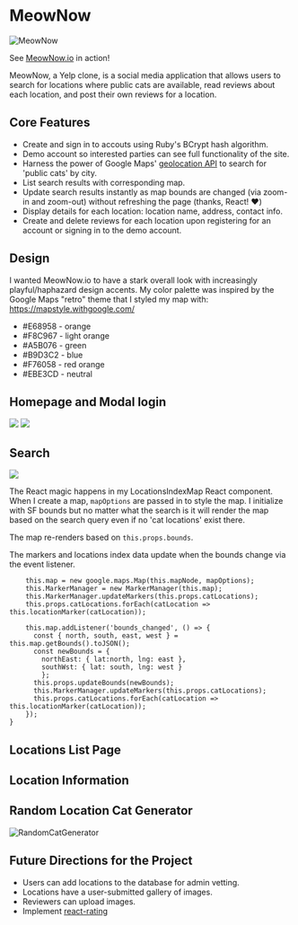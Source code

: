 # MeowNow

![MeowNow](http://res.cloudinary.com/df9oqycdp/image/upload/v1506718564/catfacedoodle_etknl9.png)

See [MeowNow.io](https://meownowdotio.herokuapp.com/#/ "MeowNow.io") in action!

MeowNow, a Yelp clone, is a social media application that allows users to search for locations where public cats are available, read reviews about each location, and post their own reviews for a location.

## Core Features
* Create and sign in to accouts using Ruby's BCrypt hash algorithm. 
* Demo account so interested parties can see full functionality of the site. 
* Harness the power of Google Maps' [geolocation API](https://developers.google.com/maps/documentation/geolocation/intro "geolocation API") to search for 'public cats' by city. 
* List search results with corresponding map. 
* Update search results instantly as map bounds are changed (via zoom-in and zoom-out) without refreshing the page (thanks, React! :heart:)
* Display details for each location: location name, address, contact info. 
* Create and delete reviews for each location upon registering for an account or signing in to the demo account. 

## Design 

I wanted MeowNow.io to have a stark overall look with increasingly playful/haphazard design accents. My color palette was inspired by the Google Maps "retro" theme that I styled my map with: https://mapstyle.withgoogle.com/ 

* #E68958 - orange
* #F8C967 - light orange
* #A5B076 - green
* #B9D3C2 - blue
* #F76058 - red orange
* #EBE3CD - neutral

## Homepage and Modal login 

![](http://res.cloudinary.com/df9oqycdp/image/upload/v1506720858/Screen_Shot_2017-09-29_at_1.35.31_PM_dmww2v.png)
![](http://res.cloudinary.com/df9oqycdp/image/upload/v1506720859/Screen_Shot_2017-09-29_at_1.35.46_PM_tjhrup.png)

## Search

![](http://res.cloudinary.com/df9oqycdp/image/upload/v1506721791/CAAAATS-min_ovrb9t.gif)

The React magic happens in my LocationsIndexMap React component. When I create a map, `mapOptions` are passed in to style the map. I initialize with SF bounds but no matter what the search is it will render the map based on the search query even if no 'cat locations' exist there. 

The map re-renders based on `this.props.bounds`.

The markers and locations index data update when the bounds change via the event listener.
```
    this.map = new google.maps.Map(this.mapNode, mapOptions);
    this.MarkerManager = new MarkerManager(this.map);
    this.MarkerManager.updateMarkers(this.props.catLocations);
    this.props.catLocations.forEach(catLocation => this.locationMarker(catLocation));

    this.map.addListener('bounds_changed', () => {
      const { north, south, east, west } = this.map.getBounds().toJSON();
      const newBounds = {
        northEast: { lat:north, lng: east },
        southWst: { lat: south, lng: west }
        };
      this.props.updateBounds(newBounds);
      this.MarkerManager.updateMarkers(this.props.catLocations);
      this.props.catLocations.forEach(catLocation => this.locationMarker(catLocation));
    });
}
```

## Locations List Page

## Location Information 

## Random Location Cat Generator

![RandomCatGenerator](http://res.cloudinary.com/df9oqycdp/image/upload/v1506721141/catsgenerator-min_rwqtl8.gif)

## Future Directions for the Project

* Users can add locations to the database for admin vetting.
* Locations have a user-submitted gallery of images. 
* Reviewers can upload images. 
* Implement [react-rating](https://www.npmjs.com/package/react-rating "react-rating")

